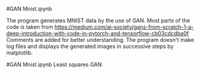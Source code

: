 #GAN Mnist.ipynb

The program generates MNIST data by the use of GAN. Most parts of the code is taken from https://medium.com/ai-society/gans-from-scratch-1-a-deep-introduction-with-code-in-pytorch-and-tensorflow-cb03cdcdba0f 
Comments are added for better understanding.
The program doesn't make log files and displays the generated images in successive steps by matplotlib.

#GAN Mnist.ipynb
Least squares GAN
